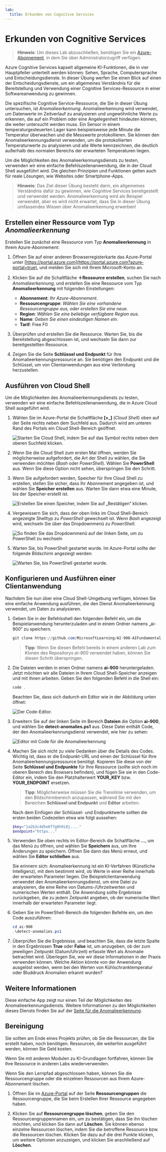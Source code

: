 ```yaml
---
lab:
  title: Erkunden von Cognitive Services
---
```


# Erkunden von Cognitive Services

> **Hinweis**: Um dieses Lab abzuschließen, benötigen Sie ein [Azure-Abonnement](https://azure.microsoft.com/free?azure-portal=true), in dem Sie über Administratorzugriff verfügen.

Azure Cognitive Services kapselt allgemeine KI-Funktionen, die in vier Hauptpfeiler unterteilt werden können: Sehen, Sprache, Computersprache und Entscheidungsdienste. In dieser Übung werfen Sie einen Blick auf einen der Entscheidungsdienste, um ein allgemeines Verständnis für die Bereitstellung und Verwendung einer Cognitive Services-Ressource in einer Softwareanwendung zu gewinnen.

Die spezifische Cognitive Service-Ressource, die Sie in dieser Übung untersuchen, ist *Anomalieerkennung*. Anomalieerkennung wird verwendet, um Datenwerte im Zeitverlauf zu analysieren und ungewöhnliche Werte zu erkennen, die auf ein Problem oder eine Angelegenheit hindeuten können, die weiter untersucht werden muss. Ein Sensor in einem temperaturgesteuerten Lager kann beispielsweise jede Minute die Temperatur überwachen und die Messwerte protokollieren. Sie können den Anomalieerkennungsdienst verwenden, um die protokollierten Temperaturwerte zu analysieren und alle Werte kennzeichnen, die deutlich außerhalb des normalen Bereichs der erwarteten Temperaturen liegen.

Um die Möglichkeiten des Anomalieerkennungsdiensts zu testen, verwenden wir eine einfache Befehlszeilenanwendung, die in der Cloud Shell ausgeführt wird. Die gleichen Prinzipien und Funktionen gelten auch für reale Lösungen, wie Websites oder Smartphone-Apps.

> **Hinweis**: Das Ziel dieser Übung besteht darin, ein allgemeines Verständnis dafür zu gewinnen, wie Cognitive Services bereitgestellt und verwendet werden. Anomalieerkennung wird als Beispiel verwendet, aber es wird nicht erwartet, dass Sie in dieser Übung umfassendes Wissen über Anomalieerkennung erwerben!

## Erstellen einer Ressource vom Typ *Anomalieerkennung*

Erstellen Sie zunächst eine Ressource vom Typ **Anomalieerkennung** in Ihrem Azure-Abonnement:

1. Öffnen Sie auf einer anderen Browserregisterkarte das Azure-Portal unter [https://portal.azure.com](https://portal.azure.com?azure-portal=true), und melden Sie sich mit Ihrem Microsoft-Konto an.

1. Klicken Sie auf die Schaltfläche **&#65291;Ressource erstellen**, suchen Sie nach *Anomalieerkennung*, und erstellen Sie eine Ressource vom Typ **Anomalieerkennung** mit folgenden Einstellungen:
    - **Abonnement**: *Ihr Azure-Abonnement*.
    - **Ressourcengruppe**: *Wählen Sie eine vorhandene Ressourcengruppe aus, oder erstellen Sie eine neue.*
    - **Region**: *Wählen Sie eine beliebige verfügbare Region aus*.
    - **Name**: *Geben Sie einen eindeutigen Namen ein*.
    - **Tarif**: Free F0

1. Überprüfen und erstellen Sie die Ressource. Warten Sie, bis die Bereitstellung abgeschlossen ist, und wechseln Sie dann zur bereitgestellten Ressource.

1. Zeigen Sie die Seite **Schlüssel und Endpunkt** für Ihre Anomalieerkennungsressource an. Sie benötigen den Endpunkt und die Schlüssel, um von Clientanwendungen aus eine Verbindung herzustellen.

## Ausführen von Cloud Shell

Um die Möglichkeiten des Anomalieerkennungsdiensts zu testen, verwenden wir eine einfache Befehlszeilenanwendung, die in Azure Cloud Shell ausgeführt wird.

1. Wählen Sie im Azure-Portal die Schaltfläche **[>_]** (*Cloud Shell*) oben auf der Seite rechts neben dem Suchfeld aus. Dadurch wird am unteren Rand des Portals ein Cloud Shell-Bereich geöffnet.

    ![Starten Sie Cloud Shell, indem Sie auf das Symbol rechts neben dem oberen Suchfeld klicken.](media/anomaly-detector/powershell-portal-guide-1.png)

1. Wenn Sie die Cloud Shell zum ersten Mal öffnen, werden Sie möglicherweise aufgefordert, die Art der Shell zu wählen, die Sie verwenden möchten (*Bash* oder *PowerShell*). Wählen Sie **PowerShell** aus. Wenn Sie diese Option nicht sehen, überspringen Sie den Schritt.  

1. Wenn Sie aufgefordert werden, Speicher für Ihre Cloud Shell zu erstellen, stellen Sie sicher, dass Ihr Abonnement angegeben ist, und wählen Sie **Speicher erstellen** aus. Warten Sie dann etwa eine Minute, bis der Speicher erstellt ist.

    ![Erstellen Sie einen Speicher, indem Sie auf „Bestätigen“ klicken.](media/anomaly-detector/powershell-portal-guide-2.png)

1. Vergewissern Sie sich, dass der oben links im Cloud Shell-Bereich angezeigte Shelltyp zu *PowerShell* gewechselt ist. Wenn *Bash* angezeigt wird, wechseln Sie über das Dropdownmenü zu *PowerShell*.

    ![So finden Sie das Dropdownmenü auf der linken Seite, um zu PowerShell zu wechseln](media/anomaly-detector/powershell-portal-guide-3.png)

1. Warten Sie, bis PowerShell gestartet wurde. Im Azure-Portal sollte der folgende Bildschirm angezeigt werden:  

    ![Warten Sie, bis PowerShell gestartet wurde.](media/anomaly-detector/powershell-prompt.png)

## Konfigurieren und Ausführen einer Clientanwendung

Nachdem Sie nun über eine Cloud Shell-Umgebung verfügen, können Sie eine einfache Anwendung ausführen, die den Dienst Anomalieerkennung verwendet, um Daten zu analysieren.

1. Geben Sie in der Befehlsshell den folgenden Befehl ein, um die Beispielanwendung herunterzuladen und in einem Ordner namens „ai-900“ zu speichern.

    ```PowerShell
    git clone https://github.com/MicrosoftLearning/AI-900-AIFundamentals ai-900
    ```

    >**Tipp**: Wenn Sie diesen Befehl bereits in einem anderen Lab zum Klonen des Repositorys *ai-900* verwendet haben, können Sie diesen Schritt überspringen.

1. Die Dateien werden in einen Ordner namens **ai-900** heruntergeladen. Jetzt möchten wir alle Dateien in Ihrem Cloud Shell-Speicher anzeigen und mit ihnen arbeiten. Geben Sie den folgenden Befehl in die Shell ein:

     ```PowerShell
    code .
    ```

    Beachten Sie, dass sich dadurch ein Editor wie in der Abbildung unten öffnet: 

    ![Der Code-Editor.](media/anomaly-detector/powershell-portal-guide-4.png)

1. Erweitern Sie auf der linken Seite im Bereich **Dateien** die Option **ai-900**, und wählen Sie **detect-anomalies.ps1** aus. Diese Datei enthält Code, der den Anomalieerkennungsdienst verwendet, wie hier zu sehen:

    ![Editor mit Code für die Anomalieerkennung](media/anomaly-detector/detect-anomalies-code.png)

1. Machen Sie sich nicht zu viele Gedanken über die Details des Codes. Wichtig ist, dass er die Endpunkt-URL und einen der Schlüssel für Ihre Anomalieerkennungsressource benötigt. Kopieren Sie diese von der Seite **Schlüssel und Endpunkte** für Ihre Ressource (sollte sich noch im oberen Bereich des Browsers befinden), und fügen Sie sie in den Code-Editor ein, indem Sie den Platzhalterwert **YOUR_KEY** bzw. **YOUR_ENDPOINT** ersetzen.

    > **Tipp**: Möglicherweise müssen Sie die Trennlinie verwenden, um den Bildschirmbereich anzupassen, während Sie mit den Bereichen **Schlüssel und Endpunkt** und **Editor** arbeiten.

    Nach dem Einfügen der Schlüssel- und Endpunktwerte sollten die ersten beiden Codezeilen etwa wie folgt aussehen:

    ```PowerShell
    $key="1a2b3c4d5e6f7g8h9i0j...."    
    $endpoint="https..."
    ```

1. Verwenden Sie oben rechts im Editor-Bereich die Schaltfläche **...**, um das Menü zu öffnen, und wählen Sie **Speichern** aus, um Ihre Änderungen zu speichern. Öffnen Sie dann das Menü erneut, und wählen Sie **Editor schließen** aus.

    Sie erinnern sich: Anomalieerkennung ist ein KI-Verfahren (Künstliche Intelligenz), mit dem bestimmt wird, ob Werte in einer Reihe innerhalb der erwarteten Parameter liegen. Die Beispielclientanwendung verwendet den Anomalieerkennungsdienst, um eine Datei zu analysieren, die eine Reihe von Datums-/Uhrzeitwerten und numerischen Werten enthält. Die Anwendung sollte Ergebnisse zurückgeben, die zu jedem Zeitpunkt angeben, ob der numerische Wert innerhalb der erwarteten Parameter liegt.

1. Geben Sie im PowerShell-Bereich die folgenden Befehle ein, um den Code auszuführen:

    ```PowerShell
    cd ai-900
    .\detect-anomalies.ps1
    ```

1. Überprüfen Sie die Ergebnisse, und beachten Sie, dass die letzte Spalte in den Ergebnissen **True** oder **False** ist, um anzugeben, ob der zum jeweiligen Zeitpunkt (Datum/Uhrzeit) erfasste Wert als Anomalie betrachtet wird. Überlegen Sie, wie wir diese Informationen in der Praxis verwenden können. Welche Aktion könnte von der Anwendung ausgelöst werden, wenn bei den Werten von Kühlschranktemperatur oder Bluddruck Anomalien erkannt wurden?  

## Weitere Informationen

Diese einfache App zeigt nur einen Teil der Möglichkeiten des Anomalieerkennungsdiensts. Weitere Informationen zu den Möglichkeiten dieses Diensts finden Sie auf der [Seite für die Anomalieerkennung](https://azure.microsoft.com/services/cognitive-services/anomaly-detector/).

## Bereinigung

Sie sollten am Ende eines Projekts prüfen, ob Sie die Ressourcen, die Sie erstellt haben, noch benötigen. Ressourcen, die weiterhin ausgeführt werden, können Sie Geld kosten. 

Wenn Sie mit anderen Modulen zu KI-Grundlagen fortfahren, können Sie Ihre Ressource in anderen Labs wiederverwenden.

Wenn Sie den Lernpfad abgeschlossen haben, können Sie die Ressourcengruppe oder die einzelnen Ressourcen aus Ihrem Azure-Abonnement löschen.

1. Öffnen Sie im [Azure-Portal](https://portal.azure.com/) auf der Seite **Ressourcengruppen** die Ressourcengruppe, die Sie beim Erstellen Ihrer Ressource angegeben haben.

2. Klicken Sie auf **Ressourcengruppe löschen**, geben Sie den Ressourcengruppennamen ein, um zu bestätigen, dass Sie ihn löschen möchten, und klicken Sie dann auf **Löschen**. Sie können ebenso einzelne Ressourcen löschen, indem Sie die betroffene Ressource bzw. die Ressourcen löschen. Klicken Sie dazu auf die drei Punkte klicken, um weitere Optionen anzuzeigen, und klicken Sie anschließend auf **Löschen**.